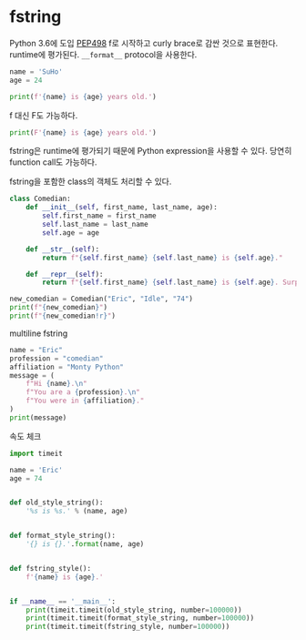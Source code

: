 # fstring

Python 3.6에 도입
[PEP498](https://www.python.org/dev/peps/pep-0498/)
f로 시작하고 curly brace로 감싼 것으로 표현한다.
runtime에 평가된다.
`__format__` protocol을 사용한다.

```py
name = 'SuHo'
age = 24

print(f'{name} is {age} years old.')
```

f 대신 F도 가능하다.

```py
print(F'{name} is {age} years old.')
```

fstring은 runtime에 평가되기 때문에 Python expression을 사용할 수 있다.
당연히 function call도 가능하다.

fstring을 포함한 class의 객체도 처리할 수 있다.

```py
class Comedian:
    def __init__(self, first_name, last_name, age):
        self.first_name = first_name
        self.last_name = last_name
        self.age = age

    def __str__(self):
        return f"{self.first_name} {self.last_name} is {self.age}."

    def __repr__(self):
        return f"{self.first_name} {self.last_name} is {self.age}. Surprise!"

new_comedian = Comedian("Eric", "Idle", "74")
print(f"{new_comedian}")
print(f"{new_comedian!r}")
```

multiline fstring

```py
name = "Eric"
profession = "comedian"
affiliation = "Monty Python"
message = (
    f"Hi {name}.\n"
    f"You are a {profession}.\n"
    f"You were in {affiliation}."
)
print(message)
```

속도 체크

```py
import timeit

name = 'Eric'
age = 74


def old_style_string():
    '%s is %s.' % (name, age)


def format_style_string():
    '{} is {}.'.format(name, age)


def fstring_style():
    f'{name} is {age}.'


if __name__ == '__main__':
    print(timeit.timeit(old_style_string, number=100000))
    print(timeit.timeit(format_style_string, number=100000))
    print(timeit.timeit(fstring_style, number=100000))
```